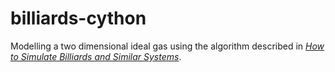 # billiards-cython
 Modelling a two dimensional ideal gas using the algorithm described in [*How to Simulate Billiards and Similar Systems*](https://arxiv.org/abs/cond-mat/0503627).
